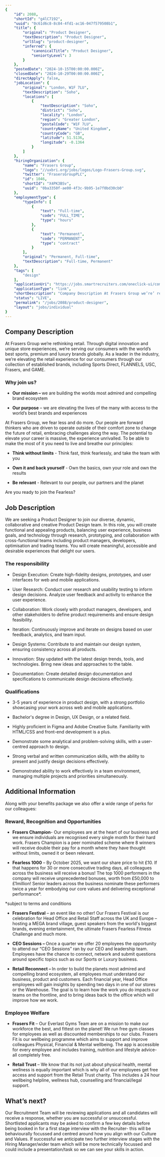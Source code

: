 ```yaml
---
{
	"id": 2088,
	"shortId": "g4lC7192",
	"uuid": "0c61d6c8-8c84-4fd1-ac16-047f579508b1",
	"title": {
		"original": "Product Designer",
		"textDescription": "Product Designer",
		"urlSlug": "product-designer",
		"inferred": {
			"canonicalTitle": "Product Designer",
			"seniortyLevel": 3
		}
	},
	"postedDate": "2024-10-15T00:00:00.000Z",
	"closedDate": "2024-10-29T00:00:00.000Z",
	"directApply": false,
	"jobLocation": {
		"original": "London, W1F 7LU",
		"textDescription": "Soho",
		"locations": [
			{
				"textDescription": "Soho",
				"district": "Soho",
				"locality": "London",
				"region": "Greater London",
				"postalCode": "W1F 7LU",
				"countryName": "United Kingdom",
				"countryCode": "GB",
				"latitude": 51.5136,
				"longitude": -0.1364
			}
		]
	},
	"hiringOrganization": {
		"name": "Frasers Group",
		"logo": "//uxbri.org/jobs/logos/Logo-Frasers-Group.svg",
		"twitter": "FrasersGroupPLC",
		"id": 1046,
		"shortId": "X4PK3BSv",
		"uuid": "0ba3350f-ae00-4f3c-9b95-1e7f0bd30cb0"
	},
	"employmentType": {
		"typeInfo": [
			{
				"text": "Full-time",
				"code": "FULL_TIME",
				"type": "hours"
			},
			{
				"text": "Permanent",
				"code": "PERMANENT",
				"type": "contract"
			}
		],
		"original": "Permanent, Full-time",
		"textDescription": "Full-time, Permanent"
	},
	"tags": [
		"design"
	],
	"applicationUri": "https://jobs.smartrecruiters.com/oneclick-ui/company/FrasersGroup/publication/faeb6f52-407f-44a8-b33e-2df769c46fa4?dcr_ci=FrasersGroup",
	"applicationType": "link",
	"shortDescription": "Company Description At Frasers Group we’re’ rethinking retail. Through digital innovation and unique store experiences, we’re’ serving our consumers with the world’s’ best sports, premium and luxury",
	"status": "LIVE",
	"permalink": "/jobs/2088/product-designer",
	"layout": "jobs/individual"
}
---
```

<h2>Company Description</h2><p>At Frasers Group we’re rethinking retail. Through digital innovation and unique store experiences, we’re serving our consumers with the world’s best sports, premium and luxury brands globally. As a leader in the industry, we’re elevating the retail experience for our consumers through our collection of established brands, including Sports Direct, FLANNELS, USC, Frasers, and GAME.</p><h3>Why join us?</h3><ul><li><p><strong>Our mission –&nbsp;</strong>we are building the worlds most admired and compelling brand ecosystem</p></li><li><p><strong>Our purpose</strong>&nbsp;– we are elevating the lives of the many with access to the world’s best brands and experiences</p></li></ul><p>At Frasers Group, we fear less and do more. Our people are forward thinkers who are driven to operate outside of their comfort zone to change the future of retail, embracing challenges along the way. The potential to elevate your career is massive, the experience unrivalled. To be able to make the most of it you need to live and breathe our principles:</p><ul><li><p><strong>Think without limits</strong>&nbsp;- Think fast, think fearlessly, and take the team with you</p></li><li><p><strong>Own it&nbsp;and back yourself</strong>&nbsp;- Own the basics, own your role and own the results</p></li><li><p><strong>Be relevant</strong>&nbsp;-&nbsp;Relevant&nbsp;to our people, our partners and the planet</p></li></ul><p>Are you ready to join the Fearless?</p><h2>Job Description</h2><p>We are seeking a Product Designer to join our diverse, dynamic, collaborative and creative Product Design team. In this role, you will create functional and appealing products, balancing user experience, business goals, and technology through research, prototyping, and collaboration with cross-functional teams including product managers, developers, optimisation and trading teams. You will create meaningful, accessible and desirable experiences that delight our users.</p><h3>The responsibility</h3><ul><li><p>Design Execution: Create high-fidelity designs, prototypes, and user interfaces for web and mobile applications.</p></li><li><p>User Research: Conduct user research and usability testing to inform design decisions. Analyze user feedback and activity to enhance the user experience.</p></li><li><p>Collaboration: Work closely with product managers, developers, and other stakeholders to define product requirements and ensure design feasibility.</p></li><li><p>Iteration: Continuously improve and iterate on designs based on user feedback, analytics, and team input.</p></li><li><p>Design Systems: Contribute to and maintain our design system, ensuring consistency across all products.</p></li><li><p>Innovation: Stay updated with the latest design trends, tools, and technologies. Bring new ideas and approaches to the table.</p></li><li><p>Documentation: Create detailed design documentation and specifications to communicate design decisions effectively.</p></li></ul><h3>Qualifications</h3><ul><li><p>3-5 years of experience in product design, with a strong portfolio showcasing your work across web and mobile applications. </p></li><li><p>Bachelor's degree in Design, UX Design, or a related field.  </p></li><li><p>Highly proficient in Figma and Adobe Creative Suite. Familiarity with HTML/CSS and front-end development is a plus. </p></li><li><p>Demonstrate some analytical and problem-solving skills, with a user-centred approach to design. </p></li><li><p>Strong verbal and written communication skills, with the ability to present and justify design decisions effectively. </p></li><li><p>Demonstrated ability to work effectively in a team environment, managing multiple projects and priorities simultaneously.</p></li></ul><h2>Additional Information</h2><p>Along with your benefits package we also offer a wide range of perks for our colleagues:</p><h3>Reward, Recognition and Opportunities</h3><ul><li><p><strong>Frasers Champion</strong>- Our employees are at the heart of our business and we ensure individuals are recognised every single month for their hard work. Frasers Champion is a peer nominated scheme where 8 winners will receive double their pay for a month where they have thought without limits, owned it or been relevant.</p></li><li><p><strong>Fearless 1000</strong> – By October 2025, we want our share price to hit £10. If that happens for 30 or more consecutive trading days, all colleagues across the business will receive a bonus! The top 1000 performers in the company will receive unprecedented bonuses, worth from £50,000 to £1million! Senior leaders across the business nominate these performers twice a year for embodying our core values and delivering exceptional performance*.</p></li></ul><p>*subject to terms and conditions</p><ul><li><p><strong>Frasers Festival</strong> – an event like no other! Our Frasers Festival is our celebration for Head Office and Retail Staff across the UK and Europe – hosting a MEGA brand village, guest speakers from the world's biggest brands, evening entertainment,&nbsp;the ultimate Frasers Fearless Fitness Challenge and much more.</p></li><li><p><strong>CEO Sessions – </strong>Once a quarter we offer 20 employees the opportunity to attend our “CEO Sessions” ran by our CEO and leadership team. Employees have the chance to connect, network and submit questions around specific topics such as our Sports or Luxury business.</p></li><li><p><strong>Retail Reconnect – </strong>In order to build the planets most admired and compelling brand ecosystem, all employees must understand our business, product and customers. Each financial year, Head Office employees will gain insights by spending two days in one of our stores or the Warehouse. The goal is to learn how the work you do impacts our teams on the frontline, and to bring ideas back to the office which will improve how we work.</p></li></ul><h3>Employee Welfare</h3><ul><li><p><strong>Frasers Fit</strong> – Our Everlast Gyms Team are on a mission to make our workforce the best, and fittest on the planet! We run free gym classes for employees as well as discounted memberships to our clubs. Frasers Fit is our wellbeing programme which aims to support and improve colleagues Physical, Financial &amp; Mental wellbeing. The app is accessible for every employee and includes training, nutrition and lifestyle advice- all completely free.</p></li><li><p><strong>Retail Trust</strong> – We know that its not just about physical health, mental wellness is equally important which is why all of our employees get free access and support from the Retail Trust charity. This includes a 24 hour wellbeing helpline, wellness hub, counselling and financial/legal support.</p></li></ul><h2>What’s next?</h2><p>Our Recruitment Team will be reviewing applications and all candidates will receive a response, whether you are successful or unsuccessful. Shortlisted applicants may be asked to confirm a few key details before being booked in for a first stage interview with the Recruiter- this will be behaviourally focussed and centred around how you align with our Culture and Values. If successful we anticipate two further interview stages with the Hiring Manager/wider team which will be more technically focussed and could include a presentation/task so we can see your skills in action.</p>
